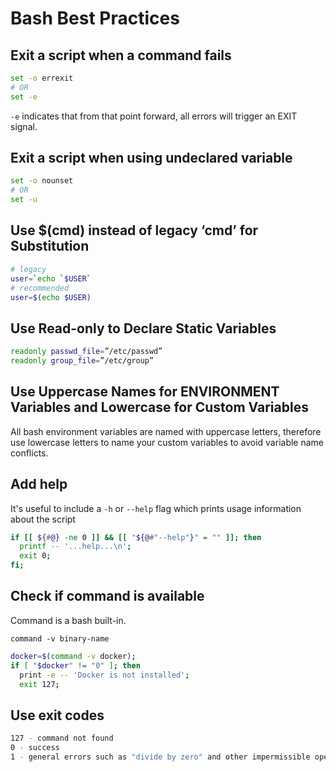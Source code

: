 # Bash Best Practices

## Exit a script when a command fails

```bash
set -o errexit 
# OR
set -e
```

`-e` indicates that from that point forward, all errors will trigger an EXIT signal. 

## Exit a script when using undeclared variable

```bash
set -o nounset
# OR
set -u
```

## Use $(cmd) instead of legacy ‘cmd’ for Substitution

```bash
# legacy
user=`echo `$USER`
# recommended
user=$(echo $USER)
```

## Use Read-only to Declare Static Variables

```bash
readonly passwd_file=”/etc/passwd”
readonly group_file=”/etc/group”
```
## Use Uppercase Names for ENVIRONMENT Variables and Lowercase for Custom Variables

All bash environment variables are named with uppercase letters, therefore use lowercase letters to name your custom variables to avoid variable name conflicts.

## Add help

It's useful to include a `-h` or `--help` flag which prints usage information about the script

```bash
if [[ ${#@} -ne 0 ]] && [[ "${@#"--help"}" = "" ]]; then
  printf -- '...help...\n';
  exit 0;
fi;
```

## Check if command is available

Command is a bash built-in.

`command -v binary-name`

```bash
docker=$(command -v docker);
if [ "$docker" != "0" ]; then
  print -e -- 'Docker is not installed';
  exit 127;
```

## Use exit codes

```bash
127 - command not found
0 - success
1 - general errors such as "divide by zero" and other impermissible operations
```
